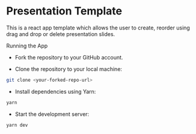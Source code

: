 # Presentation Template

This is a react app template which allows the user to create, reorder using drag and drop or delete presentation slides.

Running the App

- Fork the repository to your GitHub account.

- Clone the repository to your local machine:

```sh
git clone <your-forked-repo-url>
```

- Install dependencies using Yarn:

```sh
yarn
```

- Start the development server:

```sh
yarn dev
```

